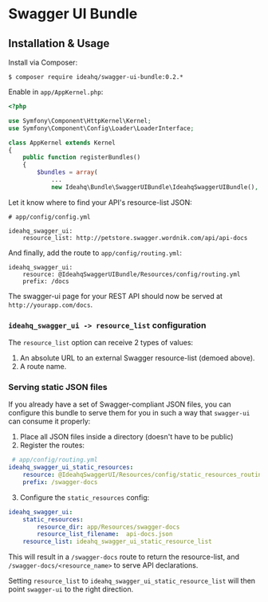 Swagger UI Bundle
=================

## Installation & Usage

Install via Composer:

`$ composer require ideahq/swagger-ui-bundle:0.2.*`

Enable in `app/AppKernel.php`:

```php
<?php

use Symfony\Component\HttpKernel\Kernel;
use Symfony\Component\Config\Loader\LoaderInterface;

class AppKernel extends Kernel
{
    public function registerBundles()
    {
        $bundles = array(
            ...
            new Ideahq\Bundle\SwaggerUIBundle\IdeahqSwaggerUIBundle(),

```
Let it know where to find your API's resource-list JSON:

```
# app/config/config.yml

ideahq_swagger_ui:
    resource_list: http://petstore.swagger.wordnik.com/api/api-docs
```

And finally, add the route to `app/config/routing.yml`:

```
ideahq_swagger_ui:
    resource: @IdeahqSwaggerUIBundle/Resources/config/routing.yml
    prefix: /docs
```

The swagger-ui page for your REST API should now be served at 
`http://yourapp.com/docs`.

### `ideahq_swagger_ui -> resource_list` configuration

The `resource_list` option can receive 2 types of values:

1. An absolute URL to an external Swagger resource-list (demoed above).
2. A route name.

### Serving static JSON files

If you already have a set of Swagger-compliant JSON files, you can configure this bundle to serve them for you in such a way that `swagger-ui` can consume it properly:

1. Place all JSON files inside a directory (doesn't have to be public)
2. Register the routes:

```yaml
 # app/config/routing.yml
ideahq_swagger_ui_static_resources:
    resource: @IdeahqSwaggerUI/Resources/config/static_resources_routing.yml
    prefix: /swagger-docs
```
3. Configure the `static_resources` config:

```yaml
ideahq_swagger_ui:
    static_resources:
        resource_dir: app/Resources/swagger-docs
        resource_list_filename:  api-docs.json
    resource_list: ideahq_swagger_ui_static_resource_list
```

This will result in a `/swagger-docs` route to return the resource-list, and `/swagger-docs/<resource_name>` to serve API declarations.

Setting `resource_list` to `ideahq_swagger_ui_static_resource_list` will then point `swagger-ui` to the right direction.
